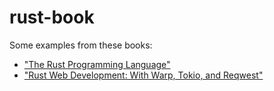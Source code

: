 # rust-book
Some examples from these books:

* ["The Rust Programming Language"](https://doc.rust-lang.org/stable/book)
* ["Rust Web Development: With Warp, Tokio, and Reqwest"](https://www.goodreads.com/book/show/60071004-rust-web-development) 
